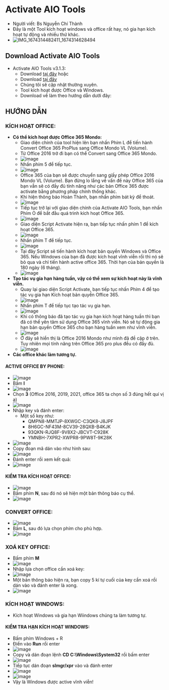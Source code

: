 # Activate AIO Tools #

- Người viết: Bs Nguyễn Chí Thành
- Đây là một Tool kích hoạt windows và office rất hay, nó gia hạn kích hoạt tự động và nhiều thứ khác.
- ![IMG_1674314482411_1674314628494](https://user-images.githubusercontent.com/82578024/231743414-b21c5a56-bd56-4cae-912e-244a9afd470f.jpg)

## Download Activate AIO Tools ##
  - Activate AIO Tools v3.1.3:
    - Download [tại đây](https://1drv.ms/f/s!AkwSBX-xWiVhjWszo-4pM2IUu9W0?e=MXoqHr) hoặc
    - Download [tại đây](https://1drv.ms/f/s!AmvuvqBBIcK6gnqveaVoYJnOwJHj?e=bUlqCJ)
    - Chúng tôi sẽ cập nhật thường xuyên.
    - Tool kích hoạt được Office và Windows.
    - Download về làm theo hướng dẫn dưới đây:

## HƯỚNG DẪN ##
### KÍCH HOẠT OFFICE: ###
- **Có thể kích hoạt được Office 365 Mondo:**
  - Giao diện chính của tool hiện lên bạn nhấn Phím L để tiến hành Convert Office 365 ProPlus sang Office Mondo VL (Volume).
  - Từ Office 2016 trở đi bạn có thể Convert sang Office 365 Mondo.
  - ![image](https://github.com/BsNgChiThanh/Kich-hoat-Office/assets/82578024/e1700fb5-ccf9-4c15-8161-6186161b565a)
  - Nhấn phím 5 để tiếp tục.
  - ![image](https://github.com/BsNgChiThanh/Kich-hoat-Office/assets/82578024/d33c7f27-b935-4c6a-8c94-983c4f1466f5)
  - Office 365 của bạn sẽ được chuyển sang giấy phép Office 2016 Mondo VL (Volume). Bạn đừng lo lắng về vấn đề này Office 365 của bạn vẫn sẽ có đầy đủ tính năng như các bản Office 365 được activate bằng phương pháp chính thống khác. 
  - Khi hiện thông báo Hoàn Thành, bạn nhấn phím bát kỳ để thoát.
  - ![image](https://github.com/BsNgChiThanh/Kich-hoat-Office/assets/82578024/99883b13-352d-4db8-8281-20e4ded1a23e)
  - Tiếp tục trở lại với giao diện chính của Activate AIO Tools, bạn nhấn Phím O để bắt đằu quá trình kích hoạt Office 365.
  - ![image](https://github.com/BsNgChiThanh/Kich-hoat-Office/assets/82578024/5cf01442-00ab-4380-a702-0021e5c35241)
  - Giao diện Script Activate hiện ra, bạn tiếp tục nhấn phím 1 để kích hoạt Office 365.
  - ![image](https://github.com/BsNgChiThanh/Kich-hoat-Office/assets/82578024/8fadf787-0c16-4928-94d9-a5a39727b9c3)
  - Nhấn phím T để tiếp tục.
  - ![image](https://github.com/BsNgChiThanh/Kich-hoat-Office/assets/82578024/bbcc6de9-71d6-4acc-93bd-08585064bdc7)
  - Tại đây Script sẽ tiến hành kích hoạt bản quyền Windows và Office 365. Nếu Windows của bạn đã được kích hoạt vĩnh viễn rồi thì nó sẽ bỏ qua và chỉ tiến hành active office 365. Thời hạn của bản quyền là 180 ngày (6 tháng).
  - ![image](https://github.com/BsNgChiThanh/Kich-hoat-Office/assets/82578024/49e47e7c-7c0f-44f5-8063-923a7398ce5c)
- **Tạo tác vụ gia hạn hàng tuần, vậy có thể xem sự kích hoạt này là vĩnh viễn.**
  - Quay lại giao diện Script Activate, bạn tiếp tục nhấn Phím 4 để tạo tác vụ gia hạn Kích hoạt bản quyền Office 365.
  - ![image](https://github.com/BsNgChiThanh/Kich-hoat-Office/assets/82578024/7f919a1a-c9a4-4c54-aa73-a2f69d5b169d)
  - Nhấn phím T để tiếp tục tạo tác vụ gia hạn.
  - ![image](https://github.com/BsNgChiThanh/Kich-hoat-Office/assets/82578024/84105fc2-6a18-4c8b-931d-f2e7af972b59)
  - Khi có thông báo đã tạo tác vụ gia hạn kích hoạt hàng tuần thì bạn đã có thể yên tâm sử dụng Office 365 vĩnh viễn. Nó sẽ tự động gia hạn bản quyền Office 365 cho bạn hàng tuần xem như vĩnh viễn.
  - ![image](https://github.com/BsNgChiThanh/Kich-hoat-Office/assets/82578024/3c422424-97bc-4d73-9cdf-8b1bc78d76cd)
  - Ở đây sẽ hiển thị là Office 2016 Mondo như mình đã đề cập ở trên. Tuy nhiên mọi tính năng trên Office 365 pro plus đều có đầy đủ.
  - ![image](https://github.com/BsNgChiThanh/Kich-hoat-Office/assets/82578024/beee6bc1-812c-472f-83f3-94a3cf85bd6c)
- **Các office khác làm tương tự.**
#### ACTIVE OFFICE BY PHONE: ####
- ![image](https://github.com/BsNgChiThanh/ActivateAIOTools/assets/82578024/83b018c0-bcef-4e90-ba5b-02eb1e8fe0a4)
- Bấm **I**
- ![image](https://github.com/BsNgChiThanh/ActivateAIOTools/assets/82578024/6170852b-15a2-49db-b2fb-250a2dcd6fff)
- Chọn **3** (Office 2016, 2019, 2021, office 365 ta chọn số 3 đúng hết quí vị ạ)
- ![image](https://github.com/BsNgChiThanh/ActivateAIOTools/assets/82578024/e969d198-ca17-4750-90e0-58da82ca3a1d)
- Nhập key và đánh enter:
  - Một số key như:
    - QMPN8-MMTJP-8XWGC-C3QK8-J8JPF
    - 8H6GC-NF43M-8CV39-28QXB-B4KJK
    - 93QKN-RJQ8F-9V8X2-JBCVT-C928K
    - YMNBH-7XPR2-XWPR8-9PW8T-9K28K
- ![image](https://github.com/BsNgChiThanh/ActivateAIOTools/assets/82578024/26d2dd3b-97c5-4f7b-b482-eb28a229d52d)
- Copy đoạn mã dán vào như hình sau:
- ![image](https://github.com/BsNgChiThanh/ActivateAIOTools/assets/82578024/ebd21143-9c95-4d9d-93e7-cba59b5d062a)
- Đánh enter rồi xem kết quả:
- ![image](https://github.com/BsNgChiThanh/ActivateAIOTools/assets/82578024/2c4b80b0-12ff-4e95-aec4-95a22346782e)

#### KIỂM TRA KÍCH HOẠT OFFICE: ####
- ![image](https://github.com/BsNgChiThanh/ActivateAIOTools/assets/82578024/be78b8db-2cc5-4124-8042-44d62682be2d)
- Bấm phím **N**, sau đó nó sẽ hiện một bản thông báo cụ thể.
- ![image](https://github.com/BsNgChiThanh/ActivateAIOTools/assets/82578024/25b497d3-0966-4664-8d43-d45b738133cc)

### CONVERT OFFICE: ###
- ![image](https://github.com/BsNgChiThanh/ActivateAIOTools/assets/82578024/b75bc19a-8e10-44df-a594-bae26f82c552)
- Bấm **L**, sau đó lựa chọn phím cho phù hợp.
- ![image](https://github.com/BsNgChiThanh/ActivateAIOTools/assets/82578024/d14c6843-1499-4034-9486-b64111e695c1)

### XOÁ KEY OFFICE: ###
- Bấm phím **M**
- ![image](https://github.com/BsNgChiThanh/ActivateAIOTools/assets/82578024/5938d99a-dbe2-4972-af9d-f5a0473e9c7b)
- Nhập lựa chọn office cần xoá key:
- ![image](https://github.com/BsNgChiThanh/ActivateAIOTools/assets/82578024/30ab3511-f5dd-4525-825f-0c9a76d94a08)
- Một bản thông báo hiện ra, bạn copy 5 kí tự cuối của key cần xoá rồi dán vào và đánh enter là xong.
- ![image](https://github.com/BsNgChiThanh/ActivateAIOTools/assets/82578024/692ad2f2-389b-4f90-9268-bdd3478a7c39)

### KÍCH HOẠT WINDOWS: ###
- Kích hoạt Windows và gia hạn Wiindows chúng ta làm tương tự.

#### KIỂM TRA HẠN KÍCH HOẠT WINDOWS: ####
- Bấm phím Windows + R
- Điền vào **Run** rồi enter
- ![image](https://github.com/BsNgChiThanh/MAS-TOOL/assets/82578024/aeb429cb-dae5-43e6-8847-1f7c024f1d0f)
- Copy và dán đoạn lệnh **CD C:\Windows\System32** rồi bấm enter
- ![image](https://github.com/BsNgChiThanh/MAS-TOOL/assets/82578024/a412a204-25da-4d30-935c-18ab993c46d4) 
- Tiếp tục dán đoạn **slmgr/xpr** vào và đánh enter
- ![image](https://github.com/BsNgChiThanh/MAS-TOOL/assets/82578024/a59b03ce-be83-4c35-9f68-038dbfa33afa)
- ![image](https://github.com/BsNgChiThanh/MAS-TOOL/assets/82578024/8b846979-a8fc-41b9-84ae-6cac900e75e9)
- Vậy là Windows được active vĩnh viễn!
